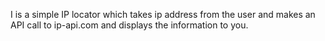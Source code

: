I is a simple IP locator which takes ip address from the user and makes an API call to ip-api.com and displays the information to you.